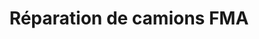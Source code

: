 ---
title: "Réparation de camions FMA"
url: /vaudreuil-dorion/reparation-de-camions-fma/
shop: Autowerkstatt
---
